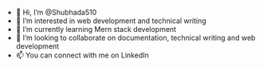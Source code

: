 - 👋 Hi, I’m @Shubhada510
- 👀 I’m interested in web development and technical writing 
- 🌱 I’m currently learning Mern stack development
- 💞️ I’m looking to collaborate on documentation, technical writing and web development
- 📫 You can connect with me on LinkedIn

<!---
Shubhada510/Shubhada510 is a ✨ special ✨ repository because its `README.md` (this file) appears on your GitHub profile.
You can click the Preview link to take a look at your changes.
--->
